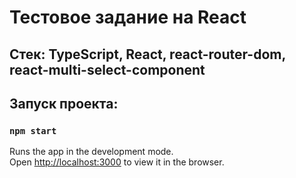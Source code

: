 # Тестовое задание на React

## Стек: TypeScript, React, react-router-dom, react-multi-select-component
## Запуск проекта:

### `npm start`

Runs the app in the development mode.\
Open [http://localhost:3000](http://localhost:3000) to view it in the browser.